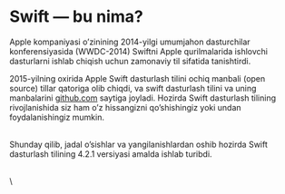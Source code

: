 # Swift — bu nima?

Apple kompaniyasi o’zinining 2014-yilgi umumjahon dasturchilar konferensiyasida (WWDC-2014) Swiftni Apple qurilmalarida ishlovchi dasturlarni ishlab chiqish uchun zamonaviy til sifatida tanishtirdi.

2015-yilning oxirida Apple Swift dasturlash tilini ochiq manbali (open source) tillar qatoriga olib chiqdi, va swift dasturlash tilini va uning manbalarini [github.com](https://github.com/apple/swift) saytiga joyladi. Hozirda Swift dasturlash tilining rivojlanishida siz ham o’z hissangizni qo’shishingiz yoki undan foydalanishingiz mumkin.

\
Shunday qilib, jadal o’sishlar va yangilanishlardan oshib hozirda Swift dasturlash tilining 4.2.1 versiyasi amalda ishlab turibdi.

\
\



